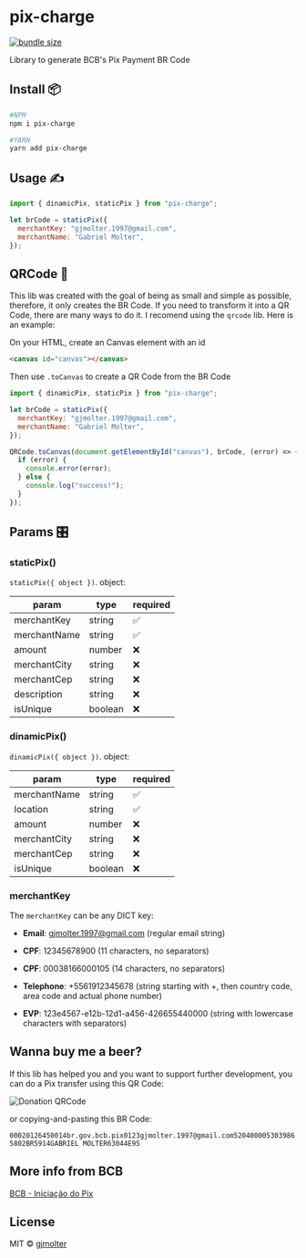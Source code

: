 # pix-charge

[![bundle size][bundlephobia-image]][bundlephobia-url]

[bundlephobia-url]: https://bundlephobia.com/result?p=pix-charge
[bundlephobia-image]: https://badgen.net/bundlephobia/minzip/pix-charge

Library to generate BCB's Pix Payment BR Code

## Install 📦

```bash
#NPM
npm i pix-charge

#YARN
yarn add pix-charge
```

## Usage ✍️

```js
import { dinamicPix, staticPix } from "pix-charge";

let brCode = staticPix({
  merchantKey: "gjmolter.1997@gmail.com",
  merchantName: "Gabriel Molter",
});
```

## QRCode 🤳

This lib was created with the goal of being as small and simple as possible, therefore, it only creates the BR Code.
If you need to transform it into a QR Code, there are many ways to do it. I recomend using the `qrcode` lib. Here is an example:

On your HTML, create an Canvas element with an id

```html
<canvas id="canvas"></canvas>
```

Then use `.toCanvas` to create a QR Code from the BR Code

```js
import { dinamicPix, staticPix } from "pix-charge";

let brCode = staticPix({
  merchantKey: "gjmolter.1997@gmail.com",
  merchantName: "Gabriel Molter",
});

QRCode.toCanvas(document.getElementById("canvas"), brCode, (error) => {
  if (error) {
    console.error(error);
  } else {
    console.log("success!");
  }
});
```

## Params 🎛️

### staticPix()

`staticPix({ object })`. object:

| param        | type    | required |
| ------------ | ------- | -------- |
| merchantKey  | string  | ✅       |
| merchantName | string  | ✅       |
| amount       | number  | ❌       |
| merchantCity | string  | ❌       |
| merchantCep  | string  | ❌       |
| description  | string  | ❌       |
| isUnique     | boolean | ❌       |

### dinamicPix()

`dinamicPix({ object })`. object:

| param        | type    | required |
| ------------ | ------- | -------- |
| merchantName | string  | ✅       |
| location     | string  | ✅       |
| amount       | number  | ❌       |
| merchantCity | string  | ❌       |
| merchantCep  | string  | ❌       |
| isUnique     | boolean | ❌       |

### merchantKey

The `merchantKey` can be any DICT key:

- **Email**: gjmolter.1997@gmail.com (regular email string)

- **CPF**: 12345678900 (11 characters, no separators)

- **CPF**: 00038166000105 (14 characters, no separators)

- **Telephone**: +5561912345678 (string starting with +, then country code, area code and actual phone number)

- **EVP**: 123e4567-e12b-12d1-a456-426655440000 (string with lowercase characters with separators)

## Wanna buy me a beer?

If this lib has helped you and you want to support further development, you can do a Pix transfer using this QR Code:

![Donation QRCode](https://cdn-std.droplr.net/files/acc_519625/MTgEQK)

or copying-and-pasting this BR Code:

`00020126450014br.gov.bcb.pix0123gjmolter.1997@gmail.com5204000053039865802BR5914GABRIEL MOLTER63044E95`

## More info from BCB

[BCB - Iniciação do Pix](https://www.bcb.gov.br/content/estabilidadefinanceira/forumpireunioes/AnexoI-PadroesParaIniciacaodoPix.pdf)

## License

MIT © [gjmolter](https://github.com/gjmolter)
